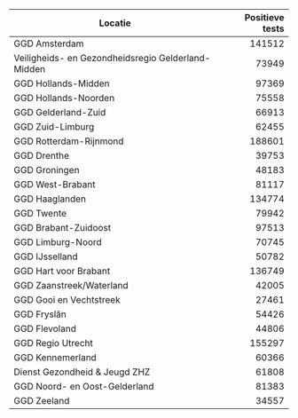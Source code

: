| Locatie | Positieve tests |
|---------|----------------:|
| GGD Amsterdam                            | 141512 |
| Veiligheids- en Gezondheidsregio Gelderland-Midden | 73949 |
| GGD Hollands-Midden                      | 97369 |
| GGD Hollands-Noorden                     | 75558 |
| GGD Gelderland-Zuid                      | 66913 |
| GGD Zuid-Limburg                         | 62455 |
| GGD Rotterdam-Rijnmond                   | 188601 |
| GGD Drenthe                              | 39753 |
| GGD Groningen                            | 48183 |
| GGD West-Brabant                         | 81117 |
| GGD Haaglanden                           | 134774 |
| GGD Twente                               | 79942 |
| GGD Brabant-Zuidoost                     | 97513 |
| GGD Limburg-Noord                        | 70745 |
| GGD IJsselland                           | 50782 |
| GGD Hart voor Brabant                    | 136749 |
| GGD Zaanstreek/Waterland                 | 42005 |
| GGD Gooi en Vechtstreek                  | 27461 |
| GGD Fryslân                              | 54426 |
| GGD Flevoland                            | 44806 |
| GGD Regio Utrecht                        | 155297 |
| GGD Kennemerland                         | 60366 |
| Dienst Gezondheid & Jeugd ZHZ            | 61808 |
| GGD Noord- en Oost-Gelderland            | 81383 |
| GGD Zeeland                              | 34557 |
